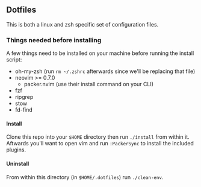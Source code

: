 ## Dotfiles

This is both a linux and zsh specific set of configuration files.

### Things needed before installing
A few things need to be installed on your machine before running the install script:

* oh-my-zsh (run `rm ~/.zshrc` afterwards since we'll be replacing that file)
* neovim >= 0.7.0
    * packer.nvim (use their install command on your CLI)
* fzf
* ripgrep
* stow
* fd-find

#### Install
Clone this repo into your `$HOME` directory then run `./install` from within it.
Aftwards you'll want to open vim and run `:PackerSync` to install the included plugins.

#### Uninstall
From within this directory (in `$HOME/.dotfiles`) run `./clean-env`.
